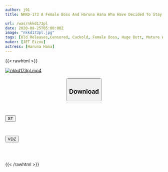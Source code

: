 ```yaml
---
author: j91
title: NKKD-173 A Female Boss And Haruna Hana Who Have Decided To Stay Locally In A Twin Shared Room As Part Of A Company's Cost Reduction On A Two-day Local Trip To The Northern Kanto Area

url: /was/nkkd173pl
date: 2020-08-25T05:00:00Z
image: "nkkd173pl.jpg"
tags: [Old Releases,Censored, Cuckold, Female Boss, Huge Butt, Mature Woman, Slut, Solowork, Ultra-Huge Tits]
maker: [JET Eizou]
actress: [Haruna Hana]
---
```



{{< rawhtml >}}

<div class="video" data-videoid="Gp4w3d3330u9P9">
    <a href="javascript:;">
        <img src="/was/nkkd173pl/nkkd173pl.jpg" width="WIDTH" height="HEIGHT" alt="nkkd173pl.mp4" loading="lazy">
    </a>
</div>

<script type="text/javascript" src="https://j91.asia/asset/on-demand-st.js"></script>

<br>
  <link rel="stylesheet" href="https://j91.asia/asset/bs5.css">
  
  <center>
  <button class="btn btn-primary" type="button" data-bs-toggle="collapse" data-bs-target=".multi-collapse" aria-expanded="false" aria-controls="multiCollapseExample1 multiCollapseExample2"><h2>Download</h2></button></center>
</p>
<div class="row">
  <div class="col">
    <div class="collapse multi-collapse" id="multiCollapseExample1">
      <div class="card card-body">
	      	      <br>
<div class="buttons">  
<p><a href="https://streamtape.to/v/Gp4w3d3330u9P9" target="_blank"><button class="btn-hover color-3"><i class="fa fa-download"></i> ST</button></a></p></div>
    </div>
  </div>
</div>
  <div class="col">
    <div class="collapse multi-collapse" id="multiCollapseExample2">
      <div class="card card-body">
	      <br>
<div class="buttons">
<p><a href="https://vidoza.net/q78c2boptobk" target="_blank"><button class="btn-hover color-1"><i class="fa fa-download"></i> VDZ</button></a></p></div>
<br><br>
      </div>
    </div>
  </div>
</div>

{{< /rawhtml >}}